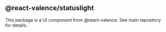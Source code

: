 ## @react-valence/statuslight 

This package is a UI component from @react-valence. See main repository for details.